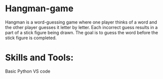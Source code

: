 # Hangman-game
Hangman is a word-guessing game where one player thinks of a word and the other player guesses it letter by letter. Each incorrect guess results in a part of a stick figure being drawn. The goal is to guess the word before the stick figure is completed.

# Skills and Tools:
Basic Python
VS code

